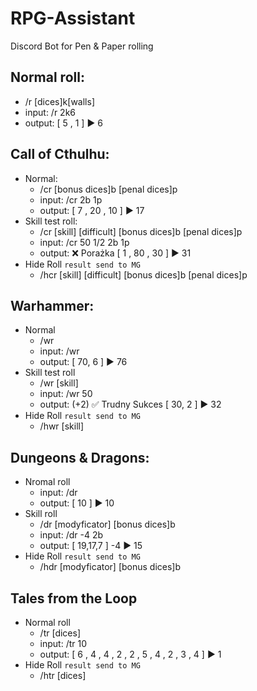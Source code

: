 # RPG-Assistant
Discord Bot for Pen &amp; Paper rolling

Normal roll: 
  -
 -  /r [dices]k[walls]
 -  input:  /r 2k6
 -  output: [ 5 , 1 ]   :arrow_forward:   6 

Call of Cthulhu:
  -
  - Normal:
    - /cr [bonus dices]b [penal dices]p
    - input: /cr 2b 1p 
    - output: [ 7 , 20 , 10 ]   :arrow_forward:   17 
  - Skill test roll:
    - /cr [skill] [difficult] [bonus dices]b [penal dices]p
    - input: /cr 50 1/2 2b 1p
    - output: :x: Porażka    [ 1 , 80 , 30 ]   :arrow_forward:   31
  - Hide Roll `result send to MG`
    - /hcr [skill] [difficult] [bonus dices]b [penal dices]p
     
Warhammer:
  - 
  - Normal
    - /wr
    - input: /wr
    - output: [ 70, 6 ]   :arrow_forward:   76 
  - Skill test roll
    - /wr [skill]
    - input: /wr 50
    - output:   (+2) :white_check_mark: Trudny Sukces    [ 30, 2 ]   :arrow_forward:   32
  - Hide Roll `result send to MG`
    - /hwr [skill]

Dungeons & Dragons:
-
  - Nromal roll
    - input: /dr
    - output:  [ 10 ]   :arrow_forward:   10
  - Skill roll
    - /dr [modyficator] [bonus dices]b
    - input: /dr -4 2b
    - output: [ 19,17,7 ] -4  :arrow_forward:   15 
  - Hide Roll `result send to MG`
    - /hdr [modyficator] [bonus dices]b

Tales from the Loop
-
  - Normal roll
    - /tr [dices]
    - input: /tr 10
    - output: [ 6 , 4 , 4 , 2 , 2 , 5 , 4 , 2 , 3 , 4 ]  :arrow_forward:   1
  - Hide Roll `result send to MG`
    - /htr [dices]
